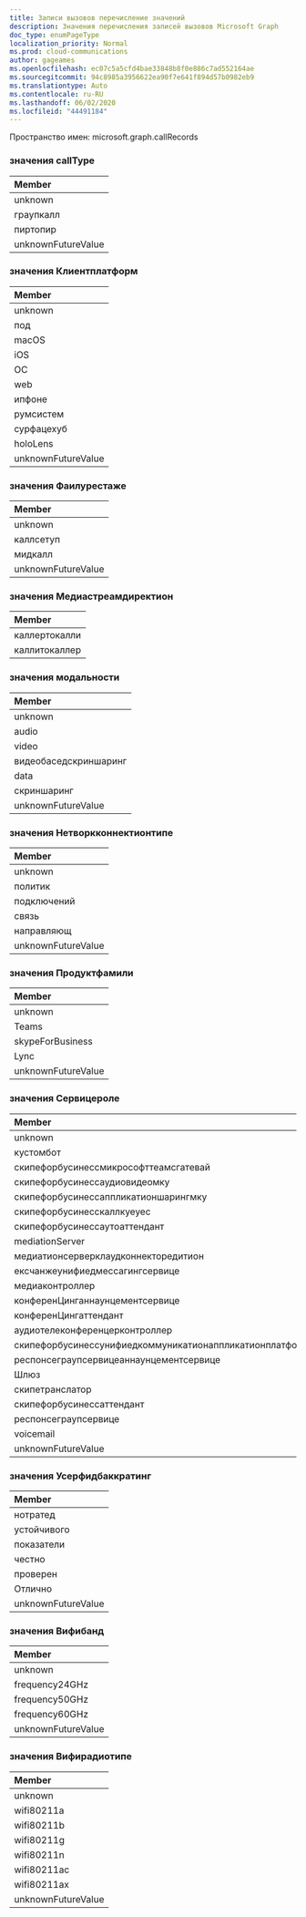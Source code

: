 ```yaml
---
title: Записи вызовов перечисление значений
description: Значения перечисления записей вызовов Microsoft Graph
doc_type: enumPageType
localization_priority: Normal
ms.prod: cloud-communications
author: gageames
ms.openlocfilehash: ec07c5a5cfd4bae33848b8f0e886c7ad552164ae
ms.sourcegitcommit: 94c8985a3956622ea90f7e641f894d57b0982eb9
ms.translationtype: Auto
ms.contentlocale: ru-RU
ms.lasthandoff: 06/02/2020
ms.locfileid: "44491184"
---
```

Пространство имен: microsoft.graph.callRecords

### <a name="calltype-values"></a>значения callType

| Member
|:--------------
| unknown
| граупкалл
| пиртопир
| unknownFutureValue

### <a name="clientplatform-values"></a>значения Клиентплатформ

| Member
|:--------------
| unknown
| под
| macOS
| iOS
| ОС
| web
| ипфоне
| румсистем
| сурфацехуб
| holoLens
| unknownFutureValue

### <a name="failurestage-values"></a>значения Фаилурестаже

| Member
|:--------------
| unknown
| каллсетуп
| мидкалл
| unknownFutureValue

### <a name="mediastreamdirection-values"></a>значения Медиастреамдиректион

| Member
|:--------------
| каллертокалли
| каллитокаллер

### <a name="modality-values"></a>значения модальности

| Member
|:--------------
| unknown
| audio
| video
| видеобаседскриншаринг
| data
| скриншаринг
| unknownFutureValue

### <a name="networkconnectiontype-values"></a>значения Нетворкконнектионтипе

| Member
|:--------------
| unknown
| политик
| подключений
| связь
| направляющ
| unknownFutureValue

### <a name="productfamily-values"></a>значения Продуктфамили

| Member
|:--------------
| unknown
| Teams
| skypeForBusiness
| Lync
| unknownFutureValue

### <a name="servicerole-values"></a>значения Сервицероле

| Member
|:--------------
| unknown
| кустомбот
| скипефорбусинессмикрософттеамсгатевай
| скипефорбусинессаудиовидеомку
| скипефорбусинессаппликатионшарингмку
| скипефорбусинесскаллкуеуес
| скипефорбусинессаутоаттендант
| mediationServer
| медиатионсерверклаудконнекторедитион
| ексчанжеунифиедмессагингсервице
| медиаконтроллер
| конференЦинганнаунцементсервице
| конференЦингаттендант
| аудиотелеконференцерконтроллер
| скипефорбусинессунифиедкоммуникатионаппликатионплатформ
| респонсеграупсервицеаннаунцементсервице
| Шлюз
| скипетранслатор
| скипефорбусинессаттендант
| респонсеграупсервице
| voicemail
| unknownFutureValue

### <a name="userfeedbackrating-values"></a>значения Усерфидбаккратинг

| Member
|:--------------
| нотратед
| устойчивого
| показатели
| честно
| проверен
| Отлично
| unknownFutureValue

### <a name="wifiband-values"></a>значения Вифибанд

| Member
|:--------------
| unknown
| frequency24GHz
| frequency50GHz
| frequency60GHz
| unknownFutureValue

### <a name="wifiradiotype-values"></a>значения Вифирадиотипе

| Member
|:--------------
| unknown
| wifi80211a
| wifi80211b
| wifi80211g
| wifi80211n
| wifi80211ac
| wifi80211ax
| unknownFutureValue

<!--
{
  "type": "#page.annotation",
  "namespace": "microsoft.graph.callRecords"
}
-->
